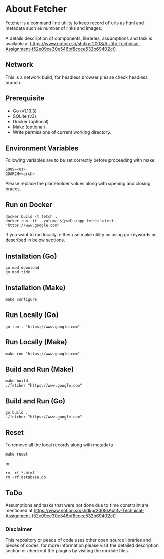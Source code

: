 # About Fetcher
Fetcher is a command line utility to keep record of urls as html and metadata such as number of 
links and images.

A details description of components, libraries, assumptions and task is available at 
https://www.notion.so/shdkpr2008/Autify-Technical-Assignment-f52e09ce30e546bf8ccee532b69402c0  

## Network
This is a network build, for headless browser please check headless branch.

## Prerequisite
- Go (v1.19.3)
- SQLite (v3)
- Docker (optional)
- Make (optional)
- Write permissions of current working directory.

## Environment Variables
Following variables are to be set correctly before proceeding with make:
```
GOOS=<os>
GOARCH=<arch>
```
Please replace the placeholder values along with opening and closing braces.


## Run on Docker
```
docker build -t fetch .  
docker run -it --volume $(pwd):/app fetch:latest "https://www.google.com"  
```

If you want to run locally, either use make utility or using go keywords
as described in below sections.

## Installation (Go)
```
go mod download  
go mod tidy    
```

## Installation (Make)
```
make configure
```

## Run Locally (Go)
```
go run . "https://www.google.com"  
```

## Run Locally (Make)
```
make run "https://www.google.com"
```

## Build and Run (Make)
```
make build
./fetcher "https://www.google.com"
```

## Build and Run (Go)
```
go build .
./fetcher "https://www.google.com"
```


## Reset
To remove all the local records along with metadata
```
make reset   
```
or 
```
rm -rf *.html
rm -rf database.db
```

## ToDo
Assumptions and tasks that were not done due to time constraint are mentioned at
https://www.notion.so/shdkpr2008/Autify-Technical-Assignment-f52e09ce30e546bf8ccee532b69402c0

### Disclaimer
This repository or peace of code uses other open source libraries and pieces of codes, 
for more information please visit the detailed description section or checkout the plugins 
by visiting the module files.
